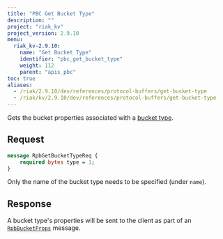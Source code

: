 ```yaml
---
title: "PBC Get Bucket Type"
description: ""
project: "riak_kv"
project_version: 2.9.10
menu:
  riak_kv-2.9.10:
    name: "Get Bucket Type"
    identifier: "pbc_get_bucket_type"
    weight: 112
    parent: "apis_pbc"
toc: true
aliases:
  - /riak/2.9.10/dev/references/protocol-buffers/get-bucket-type
  - /riak/kv/2.9.10/dev/references/protocol-buffers/get-bucket-type
---
```


Gets the bucket properties associated with a [bucket type]({{<baseurl>}}riak/kv/2.9.10/using/cluster-operations/bucket-types).

## Request

```protobuf
message RpbGetBucketTypeReq {
    required bytes type = 1;
}
```

Only the name of the bucket type needs to be specified (under `name`).

## Response

A bucket type's properties will be sent to the client as part of an
[`RpbBucketProps`]({{<baseurl>}}riak/kv/2.9.10/developing/api/protocol-buffers/get-bucket-props) message.



